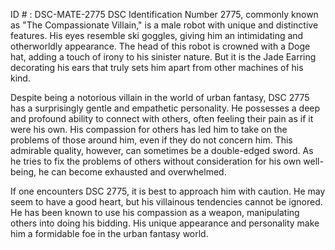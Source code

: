 ID # : DSC-MATE-2775
DSC Identification Number 2775, commonly known as "The Compassionate Villain," is a male robot with unique and distinctive features. His eyes resemble ski goggles, giving him an intimidating and otherworldly appearance. The head of this robot is crowned with a Doge hat, adding a touch of irony to his sinister nature. But it is the Jade Earring decorating his ears that truly sets him apart from other machines of his kind.

Despite being a notorious villain in the world of urban fantasy, DSC 2775 has a surprisingly gentle and empathetic personality. He possesses a deep and profound ability to connect with others, often feeling their pain as if it were his own. His compassion for others has led him to take on the problems of those around him, even if they do not concern him. This admirable quality, however, can sometimes be a double-edged sword. As he tries to fix the problems of others without consideration for his own well-being, he can become exhausted and overwhelmed.

If one encounters DSC 2775, it is best to approach him with caution. He may seem to have a good heart, but his villainous tendencies cannot be ignored. He has been known to use his compassion as a weapon, manipulating others into doing his bidding. His unique appearance and personality make him a formidable foe in the urban fantasy world.